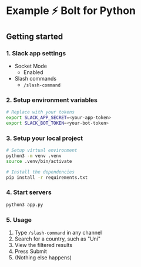 # Example ⚡️ Bolt for Python

## Getting started

### 1. Slack app settings

* Socket Mode
  * Enabled
* Slash commands
  * `/slash-command`

### 2. Setup environment variables

```zsh
# Replace with your tokens
export SLACK_APP_SECRET=<your-app-token>
export SLACK_BOT_TOKEN=<your-bot-token>
```

### 3. Setup your local project

```zsh
# Setup virtual environment
python3 -m venv .venv
source .venv/bin/activate

# Install the dependencies
pip install -r requirements.txt
```

### 4. Start servers

```zsh
python3 app.py
```

### 5. Usage

1. Type `/slash-command` in any channel
1. Search for a country, such as "Uni"
1. View the filtered results
1. Press Submit
1. (Nothing else happens)
